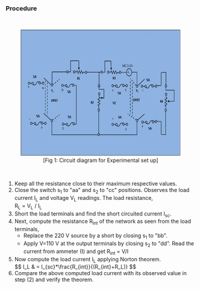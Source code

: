 ### Procedure
<div class="content" id="experiment-article-section-2-content">                            
                            <p>
								<br><figure style="text-align:center">
									  <img alt="" src="./image/pic5.JPG" height="335" width="712">
								<br><figcaption>[Fig 1: Circuit diagram for Experimental set up]</figcaption>
								    </figure>
                                    <br>
								<ol type="1">
                                <li>Keep all the resistance close to their maximum respective values.</li>
								<li>Close the switch s<sub>1</sub> to "aa" and s<sub>2</sub> to "cc" positions. Observes the load current I<sub>L</sub> and voltage V<sub>L</sub> readings. The load resistance,
                                <br>	
                                R<sub>L</sub> = V<sub>L</sub> / I<sub>L</sub>								
                                </li> 
								<li>Short the load terminals and find the short circuited current 
                                I<sub>sc</sub>.</li>
							   <li>Next, compute the resistance R<sub>int</sub> of the network as seen from the load terminals, 
									<ul>
									<li>Replace the 220 V source by a short by closing s<sub>1</sub> to "bb".
                                    </li>
									<li>Apply V=110 V at the output terminals by closing s<sub>2</sub> to "dd". Read the current from ammeter (I) and get
									R<sub>int</sub> = V/I </li>
									</ul>
                                    </li>
							        <li>Now compute the load current I<sub>L</sub> applying Norton theorem.</li>
							        $$ I_L & = I_{sc}*\frac{R_{int}}{(R_{int}+R_L)} $$ 
								    <li>Compare the above computed load current with its observed value in step (2) and verify the theorem.</li>
								    </ol>
                                     <br>
                                     <br>
                                     <br>
							         </p>                                
                                    </div>